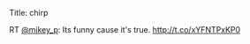 Title: chirp

RT <a href="http://twitter.com/mikey_p">@mikey_p</a>: Its funny cause it's true. <a href="http://t.co/xYFNTPxKP0">http://t.co/xYFNTPxKP0</a>
